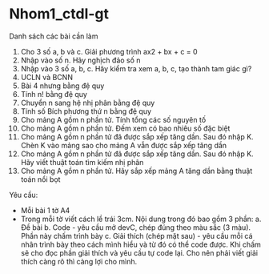 # Nhom1_ctdl-gt
Danh sách các bài cần làm
1. Cho 3 số a, b và c. Giải phương trình ax2 + bx + c = 0
2. Nhập vào số n. Hãy nghịch đảo số n
3. Nhập vào 3 số a, b, c. Hãy kiểm tra xem a, b, c, tạo thành tam giác gì?
4. UCLN và BCNN
5. Bài 4 nhưng bằng đệ quy
6. Tính n! bằng đệ quy
7. Chuyển n sang hệ nhị phân bằng đệ quy
8. Tính số Bích phương thứ n bằng đệ quy
9. Cho mảng A gồm n phần tử. Tính tổng các số nguyên tố
10. Cho mảng A gồm n phần tử. Đếm xem có bao nhiêu số đặc biệt
11. Cho mảng A gồm n phần tử đã được sắp xếp tăng dần. Sau đó nhập K. 
    Chèn K vào mảng sao cho mảng A vẫn được sắp xếp tăng dần
12. Cho mảng A gồm n phần tử đã được sắp xếp tăng dần. Sau đó nhập K. 
    Hãy viết thuật toán tìm kiếm nhị phân
13. Cho mảng A gồm n phần tử. Hãy sắp xếp mảng A tăng dần bằng thuật toán nổi bọt

Yêu cầu:
- Mỗi bài 1 tờ A4
- Trong mỗi tờ viết cách lề trái 3cm. Nội dung trong đó bao gồm 3 phần:
a. Đề bài
b. Code - yêu cầu mở devC, chép đúng theo màu sắc (3 màu). Phần này chấm trình bày
c. Giải thích (chép mặt sau) - yêu cầu mỗi cá nhân trình bày theo cách mình hiểu và từ đó 
    có thể code được. Khi chấm sẽ cho đọc phần giải thích và yêu cầu tự code lại. 
    Cho nên phải viết giải thích càng rõ thì càng lợi cho mình.
